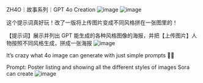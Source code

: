 ZH4O｜故事系列｜GPT 4o Creation
![image](https://github.com/user-attachments/assets/36047830-0d5d-4fbc-8bb5-13e656018121)
![image](https://github.com/user-attachments/assets/f5da0370-2220-4b03-b3c2-f0bee34e05b1)

这个提示词真好玩！改了一版将上传图片变成不同风格拼在一张图里的！

【提示词】展示并列出 GPT 能生成的各种风格图像的海报，并把【上传图片】人物按照不同风格生成，拼成一张海报
![image](https://github.com/user-attachments/assets/0332aa69-e491-4013-8c30-cf512a0322ed)

It’s crazy what 4o image can generate with just simple prompts 🤯🎨

Prompt:
Poster listing  and showing all the different styles of images Sora can create
![image](https://github.com/user-attachments/assets/bb0c1649-578d-43a2-948f-f0c753aa6656)

